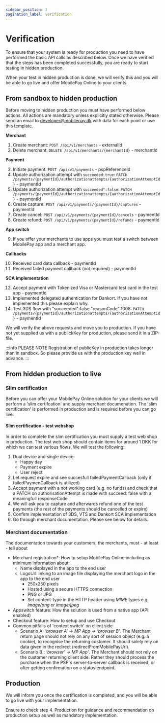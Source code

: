 ```yaml
---
sidebar_position: 3
pagination_label: verification
---
```


# Verification

To ensure that your system is ready for production you need to have performed the basic API calls as described below. Once we have verified that the steps has been completed successfully, you are ready to start testing in hidden production.

When your test in hidden production is done, we will verify this and you will be able to go live and offer MobilePay Online to your clients.

## From sandbox to hidden production

Before moving to hidden production you must have performed below actions. All actions are mandatory unless explicitly stated otherwise. Please send an email to developer@mobilepay.dk with data for each point or use this [template](mailto:developer@mobilepay.dk?subject=Sandbox%20verification%20-%20Online&body=Hi%20MobilePay%2C%0D%0A%0D%0AMerchant%0D%0A1.%20Create%20merchant%20-%20externalId%3A%0D%0A2.%20Delete%20merchant%20-%20merchantId%3A%0D%0A%0D%0APayment%0D%0A3.%20Initiate%20payment%20-%20pspReferenceId%3A%0D%0A4.%20Update%20authorization%20attempt%20with%20succeeded%3Atrue%20-%20paymentId%3A%0D%0A5.%20Update%20authorization%20attempt%20with%20succeeded%22%3Afalse%20-%20paymentId%3A%0D%0A6.%20Create%20capture%20-%20paymentId%3A%0D%0A7.%20Create%20cancel%20-%20paymentId%3A%0D%0A8.%20Create%20refund%20-%20paymentId%3A%0D%0A%0D%0AApp%20switch%0D%0A9.%20We%20_have_%2F_have%20not_%20tested%20a%20switch%20between%20MobilePay%20and%20merchant%20app.%20Reason%3A%0D%0A%0D%0ACallbacks%0D%0A10.%20Received%20card%20data%20callback%20-%20paymentId%3A%0D%0A11.%20Received%20failed%20payment%20callback%20(not%20required)%20-%20paymentId%3A%0D%0A%0D%0ASCA%20implementation%0D%0A12.%20Accept%20payment%20with%20Tokenized%20Visa%20or%20Mastercard%20test%20card%20-%20paymentId%3A%0D%0A13.%20We%20_have_%2F_have%20not_%20implemented%20DA%20for%20Dankort.%20Reason%3A%0D%0A14.%203DS%20flow%20-%20paymentId%3A%0D%0A).

**Merchant**

1. Create merchant: `POST /api/v1/merchants` - externalId
2. Delete merchant: `DELETE /api/v1/merchants/{merchantId}` - merchantId

**Payment**

3. Initiate payment: `POST /api/v1/payments` - pspReferenceId
4. Update authorization attempt with `succeeded:true`:  `PATCH /payments/{paymentId}/authorizationattempts/{authorizationAttemptId}` - paymentId
5. Update authorization attempt with `succeeded":false`: `PATCH /payments/{paymentId}/authorizationattempts/{authorizationAttemptId}` - paymentId
6. Create capture: `POST /api/v1/payments/{paymentId}/captures` - paymentId
7. Create cancel: `POST /api/v1/payments/{paymentId}/cancels` - paymentId
8. Create refund: `POST /api/v1/payments/{paymentId}/refunds` - paymentId

**App switch**

9. If you offer your merchants to use apps you must test a switch between MobilePay app and a merchant app.

**Callbacks**

10. Received card data callback - paymentId
11. Received failed payment callback (not required) - paymentId

**SCA implementation**

12. Accept payment with Tokenized Visa or Mastercard test card in the test app - paymentId
13. Implemented delegated authentication for Dankort. If you have not implemented this please explain why.
14. Test 3DS flow with "succeeded":false "reasonCode":1008: `PATCH /payments/{paymentId}/authorizationattempts/{authorizationAttemptId}` - paymentId

We will verify the above requests and move you to production. If you have not yet supplied us with a publickKey for production, please send it in a ZIP-file.

:::info PLEASE NOTE
Registration of publicKey in production takes longer than in sandbox. So please provide us with the production key well in advance.
:::

## From hidden production to live

### Slim certification

Before you can offer your MobilePay Online solution for your clients we will perform a 'slim certifcation' and supply merchant documenation. The 'slim certification' is performed in production and is required before you can go live.

#### Slim certification - test webshop

In order to complete the slim certification you must supply a test web shop in production. The test web shop should contain items for around 1 DKK for which we can test various flows. We will test the following:

1. Dual device and single device:
    * Happy day
    * Payment expire
    * User reject
2. Let request expire and see succesfull failedPaymentCallback (only if failedPaymenCallback is utilized)
3. Accept payment with a not working card (e.g. no funds) and check that a PATCH on authorisationAttempt is made with succeed: false with a meaningfull responseCode
4. We will ask you to capture and afterwards refund one of the test payments (the rest of the payments should be cancelled or expire)
5. Confirm implementation of 3DS, VTS and Dankort SCA implementation
6. Go through merchant documentation. Please see below for details.

### Merchant documentation

The documentation towards your customers, the merchants, must - at least - tell about

* Merchant registration*: How to setup MobilePay Online including as minimum information about:
  * Name displayed in the app to the end user
  * LogoUrl linking to an image file displaying the merchant logo in the app to the end user
    * 250x250 pixels
    * Hosted using a secure HTTPS connection
    * PNG or JPG
    * Set content-type in the HTTP header using *MIME* types e.g. *image/png* or *image/jpeg*
* Appswitch feature: How the solution is used from a native app (API enabled)
* Checkout feature: How to setup and use Checkout
* Common pitfalls of 'context switch' on client side
  * Scenario A: *‘browser A’ -> MP App -> ‘browser B’*.
The Merchant return page should not rely on any sort of session object (e.g. a cookie), to recognise the returning customer. It should solely rely on data given in the redirect (redirectFromMobilePayUrl).
  * Scenario B.: *‘browser' -> MP App’*.
The Merchant should not rely on the customer returning client side. Rather they should process the purchase when the PSP´s server-to-server callback is received, or after getting confirmation on a status endpoint.

## Production

We will inform you once the certification is completed, and you will be able to go live with your implementation.

Ensure to check step 4. Production for guidance and recommendation on production setup as well as mandatory implementation.
